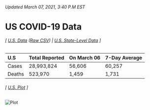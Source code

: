 ###### Updated March 07, 2021, 3:40 P.M EST
# US COVID-19 Data 
###### [ [U.S. Data](us.csv) ([Raw CSV](https://raw.githubusercontent.com/drebrb/covid-19-data/master/us.csv)) | [U.S. State-Level Data](states) ]
| U.S    | Total Reported   | On March 06   | 7-Day Average   |
|:-------|:-----------------|:--------------|:----------------|
| Cases  | 28,993,824       | 56,606        | 60,257          |
| Deaths | 523,970          | 1,459         | 1,731           |
###### [ [U.S. Plot](us.png) ]
![Plot](https://github.com/drebrb/covid-19-data/blob/master/us.png)